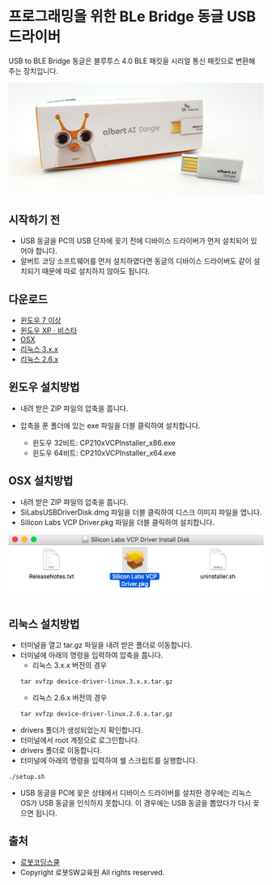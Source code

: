 # 프로그래밍을 위한 BLe Bridge 동글 USB 드라이버

USB to BLE Bridge 동글은 블루투스 4.0 BLE 패킷을 시리얼 통신 패킷으로 변환해 주는 장치입니다.


![albert AI Dongle](./images/albert01.png)



시작하기 전 
--
- USB 동글을 PC의 USB 단자에 꽂기 전에 디바이스 드라이버가 먼저 설치되어 있어야 합니다.
- 알버트 코딩 소프트웨어를 먼저 설치하였다면 동글의 디바이스 드라이버도 같이 설치되기 때문에 따로 설치하지 않아도 됩니다.


다운로드
--
- [윈도우 7 이상](./CP210x_Windows_Drivers.zip)
- [윈도우 XP · 비스타](./CP210x_VCP_Windows.zip)
- [OSX](./Mac_OSX_VCP_Driver.zip)
- [리눅스 3.x.x](./device-driver-linux.2.6.x.tar.gz)
- [리눅스 2.6.x](./device-driver-linux.3.x.x.tar.gz)


윈도우 설치방법
--
- 내려 받은 ZIP 파일의 압축을 풉니다.
- 압축을 푼 폴더에 있는 exe 파일을 더블 클릭하여 설치합니다.

  - 윈도우 32비트: CP210xVCPInstaller_x86.exe
  - 윈도우 64비트: CP210xVCPInstaller_x64.exe

OSX 설치방법
--
- 내려 받은 ZIP 파일의 압축을 풉니다.
- SiLabsUSBDriverDisk.dmg 파일을 더블 클릭하여 디스크 이미지 파일을 엽니다.
- Silicon Labs VCP Driver.pkg 파일을 더블 클릭하여 설치합니다.

![OSX](./images/albert02.png)


리눅스 설치방법
--
- 터미널을 열고 tar.gz 파일을 내려 받은 폴더로 이동합니다.
- 터미널에 아래의 명령을 입력하여 압축을 풉니다.
  + 리눅스 3.x.x 버전의 경우
  ```
  tar xvfzp device-driver-linux.3.x.x.tar.gz
  ```
  + 리눅스 2.6.x 버전의 경우
  ```
  tar xvfzp device-driver-linux.2.6.x.tar.gz
  ```
- drivers 폴더가 생성되었는지 확인합니다.
- 터미널에서 root 계정으로 로그인합니다.
- drivers 폴더로 이동합니다.
- 터미널에 아래의 명령을 입력하여 쉘 스크립트를 실행합니다.
```
./setup.sh
```
- USB 동글을 PC에 꽂은 상태에서 디바이스 드라이버를 설치한 경우에는 리눅스 OS가 USB 동글을 인식하지 못합니다. 이 경우에는 USB 동글을 뽑았다가 다시 꽂으면 됩니다.


출처
--
- [로봇코딩스쿨](http://robotcoding.school/albert/ko/download/driver.jsp)
- Copyright 로봇SW교육원 All rights reserved.
